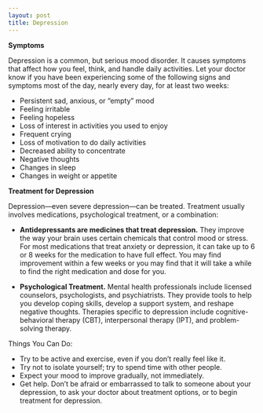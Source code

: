 ```yaml
---
layout: post
title: Depression
---
```


**Symptoms**

Depression is a common, but serious mood disorder. It causes symptoms that affect how you feel, think, and handle daily activities. Let your doctor know if you have been experiencing some of the following signs and symptoms most of the day, nearly every day, for at least two weeks:

* Persistent sad, anxious, or “empty” mood
* Feeling irritable
* Feeling hopeless
* Loss of interest in activities you used to enjoy
* Frequent crying
* Loss of motivation to do daily activities
* Decreased ability to concentrate
* Negative thoughts
* Changes in sleep 
* Changes in weight or appetite

**Treatment for Depression**

Depression—even severe depression—can be treated. Treatment usually involves medications, psychological treatment, or a combination:

* **Antidepressants are medicines that treat depression.** They improve the way your brain uses certain chemicals that control mood or stress. For most medications that treat anxiety or depression, it can take up to 6 or 8 weeks for the medication to have full effect. You may find improvement within a few weeks or you may find that it will take a while to find the right medication and dose for you.

* **Psychological Treatment.** Mental health professionals include licensed counselors, psychologists, and psychiatrists. They provide tools to help you develop coping skills, develop a support system, and reshape negative thoughts. Therapies specific to depression include cognitive-behavioral therapy (CBT), interpersonal therapy (IPT), and problem-solving therapy. 

Things You Can Do:

* Try to be active and exercise, even if you don’t really feel like it.
* Try not to isolate yourself; try to spend time with other people.
* Expect your mood to improve gradually, not immediately.
* Get help. Don’t be afraid or embarrassed to talk to someone about your depression, to ask your doctor about treatment options, or to begin treatment for depression.
